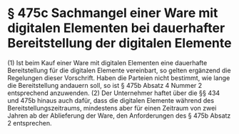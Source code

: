 # § 475c Sachmangel einer Ware mit digitalen Elementen bei dauerhafter Bereitstellung der digitalen Elemente
(1) Ist beim Kauf einer Ware mit digitalen Elementen eine dauerhafte Bereitstellung für die digitalen Elemente vereinbart, so gelten ergänzend die Regelungen dieser Vorschrift. Haben die Parteien nicht bestimmt, wie lange die Bereitstellung andauern soll, so ist § 475b Absatz 4 Nummer 2 entsprechend anzuwenden.
(2) Der Unternehmer haftet über die §§ 434 und 475b hinaus auch dafür, dass die digitalen Elemente während des Bereitstellungszeitraums, mindestens aber für einen Zeitraum von zwei Jahren ab der Ablieferung der Ware, den Anforderungen des § 475b Absatz 2 entsprechen.